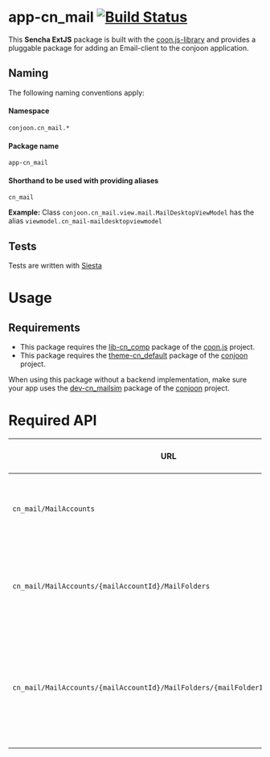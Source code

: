# app-cn_mail  [![Build Status](https://travis-ci.org/conjoon/app-cn_mail.svg?branch=master)](https://travis-ci.org/conjoon/app-cn_mail)
This **Sencha ExtJS** package is built with the [coon.js-library](https://github.com/coon.js) and provides a pluggable package
for adding an Email-client to the conjoon application.


## Naming
The following naming conventions apply:

#### Namespace
`conjoon.cn_mail.*`
#### Package name
`app-cn_mail`
#### Shorthand to be used with providing aliases
`cn_mail`

**Example:**
Class `conjoon.cn_mail.view.mail.MailDesktopViewModel` has the alias `viewmodel.cn_mail-maildesktopviewmodel`

## Tests
Tests are written with [Siesta](https://bryntum.com/siesta)

# Usage
## Requirements
 * This package requires the [lib-cn_comp](https://github.com/coon-js/lib-cn_comp) package of the [coon.js](https://github.com/coon-js) project.
 * This package requires the [theme-cn_default](https://github.com/conjoon/theme-cn_default) package of the [conjoon](https://github.com/conjoon) project.

When using this package without a backend implementation, make sure your app uses the [dev-cn_mailsim](https://github.com/conjoon/dev-cn_mailsim) package  of the [conjoon](https://github.com/conjoon) project.


# Required API
URL          | Method       | Parameters  | Success Status / Response | Failure Status / Response | Description 
------------ | -------------|-------------|---------------------------|---------------------------|-----------------------------
```cn_mail/MailAccounts``` | **GET** | - | Status 200 ```{success :  true, data : [{...}, {...}, ...] ``` | Status * ```{success : false}``` | Returns a list of all available Email-Accounts according to the model found in ```conjoon.cn_mail.model.mail.account.MailAccount```. Failed attempts to retrieve this list should return appropriate http Status-Code.
```cn_mail/MailAccounts/{mailAccountId}/MailFolders``` | **GET** | ```{mailAccountId}``` The id of the MailAccount for which the folders should be queried. |Status 200 ```{success : true, data : []}``` | Status * ```{success : false}``` | Returns a list of all folders for the MailAccount with the specified ```mailAccountId```, according to the model found in ```conjoon.cn_mail.model.mail.folder.MailFolder```; child-folders should be available in the ```data```-property of each folder.   Failed attempts to retrieve this list should return appropriate http Status-Code.
```cn_mail/MailAccounts/{mailAccountId}/MailFolders/{mailFolderId}/MessageItems``` | **GET** | ```{mailAccountId}``` The id of the MailAccount for which the folders should be queried; ```{mailFolderId}``` The id of the folder for which the messages should be returned.| Status 200 ```{success : true, data : []}```| Status * ```{success : false}``` | 
   